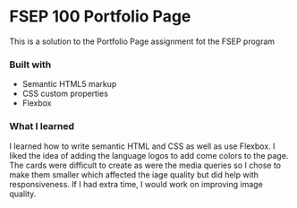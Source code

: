 # FSEP 100 Portfolio Page

This is a solution to the Portfolio Page assignment fot the FSEP program

### Built with

- Semantic HTML5 markup
- CSS custom properties
- Flexbox

### What I learned

I learned how to write semantic HTML and CSS as well as use Flexbox. I liked the idea of adding the language logos to add come colors to the page. The cards were difficult to create as were the media queries so I chose to make them smaller which affected the iage quality but did help with responsiveness. If I had extra time, I would work on improving image quality.
